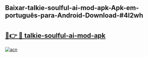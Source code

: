 ## Baixar-talkie-soulful-ai-mod-apk-Apk-em-português​-para-Android-Download-#4l2wh

# <h2><a href="https://ainizakaria.my?title=talkie-soulful-ai-mod-apk&ref=20M">🔗👉 🔴 talkie-soulful-ai-mod-apk</a></h2>

[![acn](https://github.com/user-attachments/assets/0f9c940e-d8b0-45ae-aac7-cd30a18b3e1c)](https://ainizakaria.my?title=talkie-soulful-ai-mod-apk&ref=20M)

